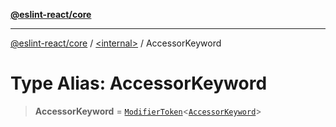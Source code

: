 [**@eslint-react/core**](../../README.md)

***

[@eslint-react/core](../../README.md) / [\<internal\>](../README.md) / AccessorKeyword

# Type Alias: AccessorKeyword

> **AccessorKeyword** = [`ModifierToken`](../interfaces/ModifierToken.md)\<[`AccessorKeyword`](../enumerations/SyntaxKind.md#accessorkeyword)\>
